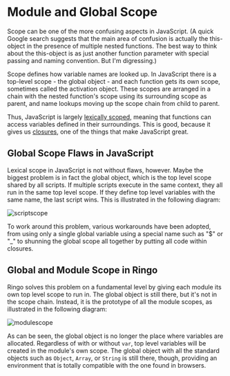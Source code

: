 # Module and Global Scope

Scope can be one of the more confusing aspects in JavaScript. (A quick Google
search suggests that the main area of confusion is actually the
this-object in the presence of multiple nested functions. The best way to think
about the this-object is as just another function parameter with special
passing and naming convention. But I'm digressing.)

Scope defines how variable names are looked up. In JavaScript there is a
top-level scope - the global object - and each function gets its own scope,
sometimes called the activation object. These scopes are arranged in a
chain with the nested function's scope using its surrounding scope as parent,
and name lookups moving up the scope chain from child to parent.

Thus, JavaScript is largely [lexically scoped][lexical scope], meaning that
functions can access variables defined in their surroundings. This is good,
because it gives us [closures], one of the things that make JavaScript great.

## Global Scope Flaws in JavaScript

Lexical scope in JavaScript is not without flaws, however. Maybe the biggest
problem is in fact the global object, which is the top level scope shared by all
scripts. If multiple scripts execute in the same context, they all run in the
same top level scope. If they define top level variables with the same name,
the last script wins. This is illustrated in the following diagram:

![scriptscope]

To work around this problem, various workarounds have been adopted, from
using only a single global variable using a special name such as "$" or "_"
to shunning the global scope all together by putting all code within closures.

## Global and Module Scope in Ringo

Ringo solves this problem on a fundamental level by giving each module its
own top level scope to run in. The global object is still there, but it's not
in the scope chain. Instead, it is the prototype of all the module scopes, as
illustrated in the following diagram:

![modulescope]

As can be seen, the global object is no longer the place where variables are
allocated. Regardless of with or without `var`, top level variables will be
created in the module's own scope. The global object with all the standard
objects such as `Object`, `Array`, or `String` is still there, though, providing
an environment that is totally compatible with the one found in browsers.

[lexical scope]: http://en.wikipedia.org/wiki/Scope_(programming)#Lexical_versus_dynamic_scoping
[closures]: http://en.wikipedia.org/wiki/Closure_(computer_science)
[scriptscope]: http://hns.github.com/images/scriptscope.png
[modulescope]: http://hns.github.com/images/modulescope.png